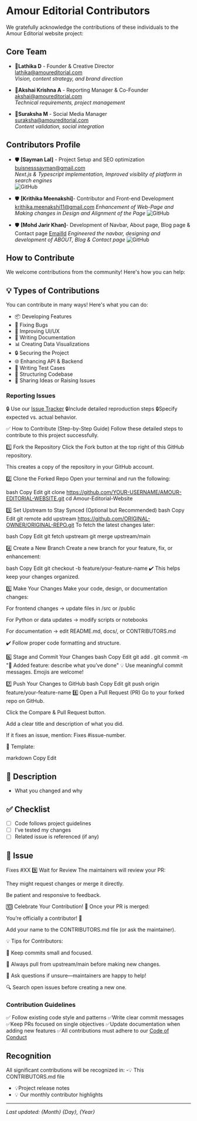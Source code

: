 # Amour Editorial Contributors

We gratefully acknowledge the contributions of these individuals to the Amour Editorial website project:

## Core Team

- 🧠**Lathika D** - Founder & Creative Director  
  [lathika@amoureditorial.com](mailto:lathika@amoureditorial.com)  
  *Vision, content strategy, and brand direction*

- 🧠**Akshai Krishna A** - Reporting Manager & Co-Founder  
  [akshai@amoureditorial.com](mailto:akshai@amoureditorial.com)  
  *Technical requirements, project management*

- 🧠**Suraksha M** - Social Media Manager  
  [suraksha@amoureditorial.com](mailto:suraksha@amoureditorial.com)  
  *Content validation, social integration*

## Contributors Profile

- 🛡️ **[Sayman Lal]** - Project Setup and SEO optimization  
  [buisnesssayman@gmail.com](mailto:buisnesssayman@gmail.com)  
  *Next.js & Typescript implementation, Improved visiblity of platform in search engines*  
  ![GitHub](https://img.shields.io/badge/GitHub-YourUsername-blue?logo=github)

- 🛡️ **[Krithika Meenakshi]**- Contributor and Front-end Development
    [krithika.meenakshi11@gmail.com](mailto:krithika.meenakshi11@gmail.com)
    *Enhancement of Web-Page and Making changes in Design and Alignment of the Page*
    ![GitHub](https://img.shields.io/badge/GitHub-YourUsername-blue?logo=github)

- 🛡️ **[Mohd Jarir Khan]**- Development of Navbar, About page, Blog page & Contact page 
        [EmailId](kjarir23@gmail.com)
        *Engineered the navbar, designing and development of ABOUT, Blog & Contact page*
        ![GitHub](https://img.shields.io/badge/GitHub-YourUsername-blue?logo=github)




## How to Contribute

We welcome contributions from the community! Here's how you can help:

## 💡 Types of Contributions

You can contribute in many ways! Here's what you can do:

- 📦 Developing Features
- 🐞 Fixing Bugs
- 🧠 Improving UI/UX
- 🧾 Writing Documentation
- 📊 Creating Data Visualizations
- 🔒 Securing the Project
- 🌐 Enhancing API & Backend
- 🧪 Writing Test Cases
- 📁 Structuring Codebase
- 🧠 Sharing Ideas or Raising Issues


### Reporting Issues
🔒 Use our [Issue Tracker](https://github.com/lolpanda2004/Amour-Editorial-Website/issues)
🔒Include detailed reproduction steps
🔒Specify expected vs. actual behavior.


✅ How to Contribute (Step-by-Step Guide)
Follow these detailed steps to contribute to this project successfully.

1️⃣ Fork the Repository
Click the Fork button at the top right of this GitHub repository.

This creates a copy of the repository in your GitHub account.


2️⃣ Clone the Forked Repo
Open your terminal and run the following:

bash
Copy
Edit
git clone https://github.com/YOUR-USERNAME/AMOUR-EDITORIAL-WEBSITE.git
cd Amour-Editorial-Website


3️⃣ Set Upstream to Stay Synced (Optional but Recommended)
bash
Copy
Edit
git remote add upstream https://github.com/ORIGINAL-OWNER/ORIGINAL-REPO.git
To fetch the latest changes later:

bash
Copy
Edit
git fetch upstream
git merge upstream/main


4️⃣ Create a New Branch
Create a new branch for your feature, fix, or enhancement:

bash
Copy
Edit
git checkout -b feature/your-feature-name
✔️ This helps keep your changes organized.


5️⃣ Make Your Changes
Make your code, design, or documentation changes:

For frontend changes → update files in /src or /public

For Python or data updates → modify scripts or notebooks

For documentation → edit README.md, docs/, or CONTRIBUTORS.md

✔️ Follow proper code formatting and structure.


6️⃣ Stage and Commit Your Changes
bash
Copy
Edit
git add .
git commit -m "🔧 Added feature: describe what you’ve done"
💡 Use meaningful commit messages. Emojis are welcome!


7️⃣ Push Your Changes to GitHub
bash
Copy
Edit
git push origin feature/your-feature-name
8️⃣ Open a Pull Request (PR)
Go to your forked repo on GitHub.

Click the Compare & Pull Request button.

Add a clear title and description of what you did.

If it fixes an issue, mention: Fixes #issue-number.

📌 Template:

markdown
Copy
Edit

## 📌 Description
- What you changed and why

## ✅ Checklist
- [ ] Code follows project guidelines
- [ ] I’ve tested my changes
- [ ] Related issue is referenced (if any)

## 🔗 Issue
Fixes #XX
9️⃣ Wait for Review
The maintainers will review your PR:

They might request changes or merge it directly.

Be patient and responsive to feedback.

🔟 Celebrate Your Contribution! 🎉
Once your PR is merged:

You’re officially a contributor! 🙌

Add your name to the CONTRIBUTORS.md file (or ask the maintainer).



💡 Tips for Contributors:

📁 Keep commits small and focused.

🎯 Always pull from upstream/main before making new changes.

💬 Ask questions if unsure—maintainers are happy to help!

🔍 Search open issues before creating a new one.



### Contribution Guidelines
✅ Follow existing code style and patterns
✅Write clear commit messages
✅Keep PRs focused on single objectives
✅Update documentation when adding new features
✅All contributions must adhere to our [Code of Conduct](#)

## Recognition
All significant contributions will be recognized in:
-💡 This CONTRIBUTORS.md file
- 💡Project release notes
- 💡 Our monthly contributor highlights

---

*Last updated: {Month} {Day}, {Year}*
